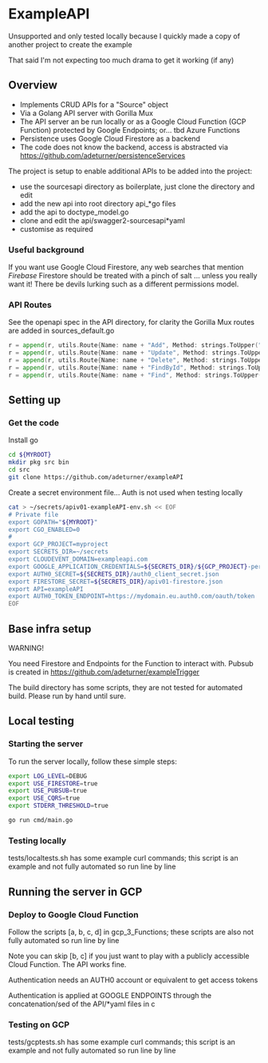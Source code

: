 # ExampleAPI

Unsupported and only tested locally because I quickly made a copy of another project to create the example

That said I'm not expecting too much drama to get it working (if any)

## Overview

- Implements CRUD APIs for a "Source" object
- Via a Golang API server with Gorilla Mux
- The API server an be run locally or as a Google Cloud Function (GCP Function) protected by Google Endpoints; or... tbd Azure Functions
- Persistence uses Google Cloud Firestore as a backend
- The code does not know the backend, access is abstracted via <https://github.com/adeturner/persistenceServices>

The project is setup to enable additional APIs to be added into the project:

- use the sourcesapi directory as boilerplate, just clone the directory and edit
- add the new api into root directory api_*go files
- add the api to doctype_model.go
- clone and edit the api/swagger2-sourcesapi*yaml
- customise as required

### Useful background

If you want use Google Cloud Firestore, any web searches that mention *Firebase* Firestore should be treated with a pinch of salt
... unless you really want it! There be devils lurking such as a different permissions model.

### API Routes

See the openapi spec in the API directory, for clarity the Gorilla Mux routes are added in sources_default.go

```go
r = append(r, utils.Route{Name: name + "Add", Method: strings.ToUpper("Post"), Pattern: "/api/v1/" + api, HandlerFunc: uac.Add})
r = append(r, utils.Route{Name: name + "Update", Method: strings.ToUpper("Put"), Pattern: "/api/v1/" + api + "/{id}", HandlerFunc: uac.Update})
r = append(r, utils.Route{Name: name + "Delete", Method: strings.ToUpper("Delete"), Pattern: "/api/v1/" + api + "/{id}", HandlerFunc: uac.Delete})
r = append(r, utils.Route{Name: name + "FindById", Method: strings.ToUpper("Get"), Pattern: "/api/v1/" + api + "/{id}", HandlerFunc: uac.FindById})
r = append(r, utils.Route{Name: name + "Find", Method: strings.ToUpper("Get"), Pattern: "/api/v1/" + api, HandlerFunc: uac.Find})
```

## Setting up

### Get the code

Install go

```bash
cd ${MYROOT}
mkdir pkg src bin
cd src
git clone https://github.com/adeturner/exampleAPI
```

Create a secret environment file... Auth is not used when testing locally

```bash
cat > ~/secrets/apiv01-exampleAPI-env.sh << EOF
# Private file
export GOPATH="${MYROOT}"
export CGO_ENABLED=0
#
export GCP_PROJECT=myproject
export SECRETS_DIR=~/secrets
export CLOUDEVENT_DOMAIN=exampleapi.com
export GOOGLE_APPLICATION_CREDENTIALS=${SECRETS_DIR}/${GCP_PROJECT}-persistenceServices.json
export AUTH0_SECRET=${SECRETS_DIR}/auth0_client_secret.json
export FIRESTORE_SECRET=${SECRETS_DIR}/apiv01-firestore.json
export API=exampleAPI
export AUTH0_TOKEN_ENDPOINT=https://mydomain.eu.auth0.com/oauth/token
EOF
```

## Base infra setup

WARNING!

You need Firestore and Endpoints for the Function to interact with.  Pubsub is created in <https://github.com/adeturner/exampleTrigger>

The build directory has some scripts, they are not tested for automated build. Please run by hand until sure.

## Local testing

### Starting the server

To run the server locally, follow these simple steps:

```bash
export LOG_LEVEL=DEBUG
export USE_FIRESTORE=true
export USE_PUBSUB=true
export USE_CQRS=true
export STDERR_THRESHOLD=true

go run cmd/main.go
```

### Testing locally

tests/localtests.sh has some example curl commands; this script is an example and not fully automated so run line by line

## Running the server in GCP

### Deploy to Google Cloud Function

Follow the scripts [a, b, c, d] in gcp_3_Functions; these scripts are also not fully automated so run line by line

Note you can skip [b, c] if you just want to play with a publicly accessible Cloud Function. The API works fine.

Authentication needs an AUTH0 account or equivalent to get access tokens

Authentication is applied at GOOGLE ENDPOINTS through the concatenation/sed of the API/*yaml files in c

### Testing on GCP

tests/gcptests.sh has some example curl commands; this script is an example and not fully automated so run line by line

